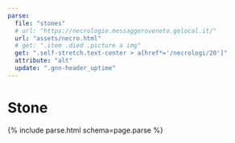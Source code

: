```yaml
---
parse:
  file: "stones"
  # url: "https://necrologie.messaggeroveneto.gelocal.it/"
  url: "assets/necro.html"
  # get: ".item .died .picture a img"
  get: ".self-stretch.text-center > a[href*='/necrologi/20']"
  attribute: "alt"
  update: ".gnn-header_uptime"
---
```

# Stone

{% include parse.html schema=page.parse %}
